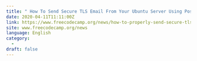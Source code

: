 ```yaml
---
title: " How To Send Secure TLS Email From Your Ubuntu Server Using Postfix, SPF and DKIM Records. "
date: 2020-04-11T11:11:00Z
link: https://www.freecodecamp.org/news/how-to-properly-send-secure-tls-email-from-your-ubuntu-server-using-postfix-spf-dkim-and-dmarc/?utm_medium=RSS&utm_source=news.12bit.vn
site: www.freecodecamp.org/news
language: English
category:
  -   
draft: false
---
```

